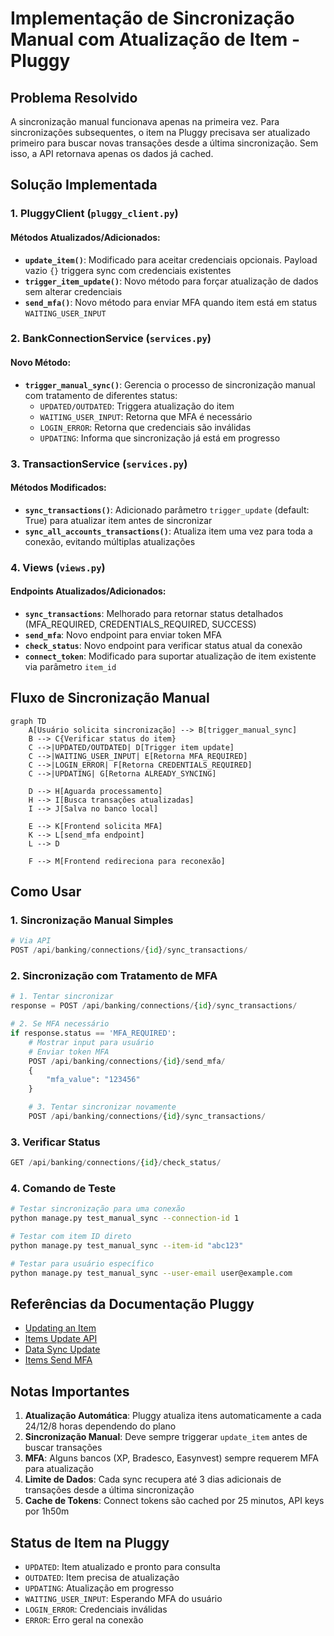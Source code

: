 # Implementação de Sincronização Manual com Atualização de Item - Pluggy

## Problema Resolvido
A sincronização manual funcionava apenas na primeira vez. Para sincronizações subsequentes, o item na Pluggy precisava ser atualizado primeiro para buscar novas transações desde a última sincronização. Sem isso, a API retornava apenas os dados já cached.

## Solução Implementada

### 1. PluggyClient (`pluggy_client.py`)

#### Métodos Atualizados/Adicionados:
- **`update_item()`**: Modificado para aceitar credenciais opcionais. Payload vazio `{}` triggera sync com credenciais existentes
- **`trigger_item_update()`**: Novo método para forçar atualização de dados sem alterar credenciais
- **`send_mfa()`**: Novo método para enviar MFA quando item está em status `WAITING_USER_INPUT`

### 2. BankConnectionService (`services.py`)

#### Novo Método:
- **`trigger_manual_sync()`**: Gerencia o processo de sincronização manual com tratamento de diferentes status:
  - `UPDATED/OUTDATED`: Triggera atualização do item
  - `WAITING_USER_INPUT`: Retorna que MFA é necessário
  - `LOGIN_ERROR`: Retorna que credenciais são inválidas
  - `UPDATING`: Informa que sincronização já está em progresso

### 3. TransactionService (`services.py`)

#### Métodos Modificados:
- **`sync_transactions()`**: Adicionado parâmetro `trigger_update` (default: True) para atualizar item antes de sincronizar
- **`sync_all_accounts_transactions()`**: Atualiza item uma vez para toda a conexão, evitando múltiplas atualizações

### 4. Views (`views.py`)

#### Endpoints Atualizados/Adicionados:
- **`sync_transactions`**: Melhorado para retornar status detalhados (MFA_REQUIRED, CREDENTIALS_REQUIRED, SUCCESS)
- **`send_mfa`**: Novo endpoint para enviar token MFA
- **`check_status`**: Novo endpoint para verificar status atual da conexão
- **`connect_token`**: Modificado para suportar atualização de item existente via parâmetro `item_id`

## Fluxo de Sincronização Manual

```mermaid
graph TD
    A[Usuário solicita sincronização] --> B[trigger_manual_sync]
    B --> C{Verificar status do item}
    C -->|UPDATED/OUTDATED| D[Trigger item update]
    C -->|WAITING_USER_INPUT| E[Retorna MFA_REQUIRED]
    C -->|LOGIN_ERROR| F[Retorna CREDENTIALS_REQUIRED]
    C -->|UPDATING| G[Retorna ALREADY_SYNCING]

    D --> H[Aguarda processamento]
    H --> I[Busca transações atualizadas]
    I --> J[Salva no banco local]

    E --> K[Frontend solicita MFA]
    K --> L[send_mfa endpoint]
    L --> D

    F --> M[Frontend redireciona para reconexão]
```

## Como Usar

### 1. Sincronização Manual Simples
```python
# Via API
POST /api/banking/connections/{id}/sync_transactions/
```

### 2. Sincronização com Tratamento de MFA
```python
# 1. Tentar sincronizar
response = POST /api/banking/connections/{id}/sync_transactions/

# 2. Se MFA necessário
if response.status == 'MFA_REQUIRED':
    # Mostrar input para usuário
    # Enviar token MFA
    POST /api/banking/connections/{id}/send_mfa/
    {
        "mfa_value": "123456"
    }

    # 3. Tentar sincronizar novamente
    POST /api/banking/connections/{id}/sync_transactions/
```

### 3. Verificar Status
```python
GET /api/banking/connections/{id}/check_status/
```

### 4. Comando de Teste
```bash
# Testar sincronização para uma conexão
python manage.py test_manual_sync --connection-id 1

# Testar com item ID direto
python manage.py test_manual_sync --item-id "abc123"

# Testar para usuário específico
python manage.py test_manual_sync --user-email user@example.com
```

## Referências da Documentação Pluggy

- [Updating an Item](https://docs.pluggy.ai/docs/updating-an-item)
- [Items Update API](https://docs.pluggy.ai/reference/items-update)
- [Data Sync Update](https://docs.pluggy.ai/docs/data-sync-update-an-item)
- [Items Send MFA](https://docs.pluggy.ai/reference/items-send-mfa)

## Notas Importantes

1. **Atualização Automática**: Pluggy atualiza itens automaticamente a cada 24/12/8 horas dependendo do plano
2. **Sincronização Manual**: Deve sempre triggerar `update_item` antes de buscar transações
3. **MFA**: Alguns bancos (XP, Bradesco, Easynvest) sempre requerem MFA para atualização
4. **Limite de Dados**: Cada sync recupera até 3 dias adicionais de transações desde a última sincronização
5. **Cache de Tokens**: Connect tokens são cached por 25 minutos, API keys por 1h50m

## Status de Item na Pluggy

- `UPDATED`: Item atualizado e pronto para consulta
- `OUTDATED`: Item precisa de atualização
- `UPDATING`: Atualização em progresso
- `WAITING_USER_INPUT`: Esperando MFA do usuário
- `LOGIN_ERROR`: Credenciais inválidas
- `ERROR`: Erro geral na conexão